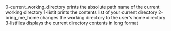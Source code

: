 0-current_working_directory prints the absolute path name of the current working directory
1-listit prints the contents list of your current directory
2-bring_me_home changes the working directory to the user's home directory
3-listfiles displays the current directory contents in long format
